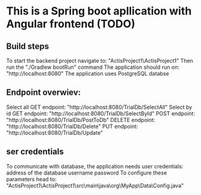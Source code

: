 # This is a Spring boot apllication with Angular frontend (TODO)

## Build steps
To start the backend project navigate to: "ActisProject1\ActisProject1"
Then run the "./Gradlew bootRun" command
The application should run on: "http://localhost:8080"
The application uses PostgreSQL databse

## Endpoint overwiev:
  Select all GET endpoint: "http://localhost:8080/TrialDb/SelectAll"
  Select by id GET endpoint: "http://localhost:8080/TrialDb/SelectById"
  POST endpoint: "http://localhost:8080/TrialDb/PostToDb"
  DELETE endpoint: "http://localhost:8080/TrialDb/Delete"
  PUT endpoint: "http://localhost:8080/TrialDb/Update"

## ser credentials
To communicate with database, the application needs user credentials:
  address of the database
  username 
  password
To configure these parameters head to: "ActisProject1\ActisProject1\src\main\java\org\MyApp\Data\Config.java"
  
